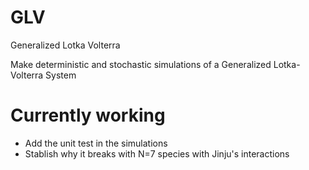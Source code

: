 # GLV
Generalized Lotka Volterra

Make deterministic and stochastic simulations of a Generalized Lotka-Volterra System

# Currently working

 - Add the unit test in the simulations
 - Stablish why it breaks with N=7 species with Jinju's interactions
